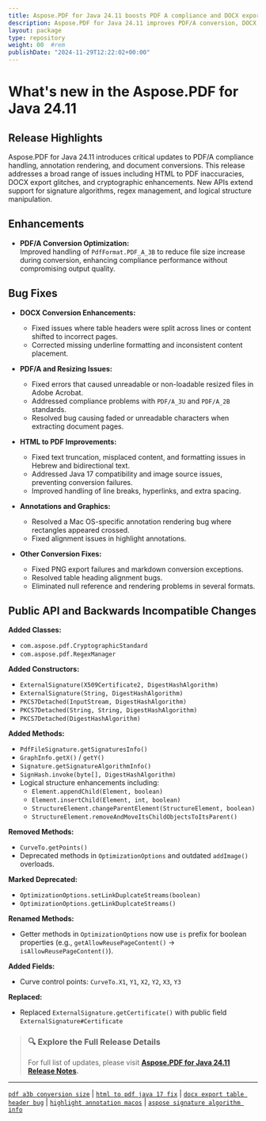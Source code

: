 ```yaml
---
title: Aspose.PDF for Java 24.11 boosts PDF A compliance and DOCX export
description: Aspose.PDF for Java 24.11 improves PDF/A conversion, DOCX export accuracy, and HTML rendering while adding new cryptographic APIs and fixing major layout bugs.
layout: package
type: repository
weight: 00	#rem
publishDate: "2024-11-29T12:22:02+00:00"
---
```


# What's new in the Aspose.PDF for Java 24.11

## Release Highlights

Aspose.PDF for Java 24.11 introduces critical updates to PDF/A compliance handling, annotation rendering, and document conversions. This release addresses a broad range of issues including HTML to PDF inaccuracies, DOCX export glitches, and cryptographic enhancements. New APIs extend support for signature algorithms, regex management, and logical structure manipulation.

## Enhancements

- **PDF/A Conversion Optimization:**  
  Improved handling of `PdfFormat.PDF_A_3B` to reduce file size increase during conversion, enhancing compliance performance without compromising output quality.

## Bug Fixes

- **DOCX Conversion Enhancements:**
  - Fixed issues where table headers were split across lines or content shifted to incorrect pages.
  - Corrected missing underline formatting and inconsistent content placement.

- **PDF/A and Resizing Issues:**
  - Fixed errors that caused unreadable or non-loadable resized files in Adobe Acrobat.
  - Addressed compliance problems with `PDF/A_3U` and `PDF/A_2B` standards.
  - Resolved bug causing faded or unreadable characters when extracting document pages.

- **HTML to PDF Improvements:**
  - Fixed text truncation, misplaced content, and formatting issues in Hebrew and bidirectional text.
  - Addressed Java 17 compatibility and image source issues, preventing conversion failures.
  - Improved handling of line breaks, hyperlinks, and extra spacing.

- **Annotations and Graphics:**
  - Resolved a Mac OS-specific annotation rendering bug where rectangles appeared crossed.
  - Fixed alignment issues in highlight annotations.

- **Other Conversion Fixes:**
  - Fixed PNG export failures and markdown conversion exceptions.
  - Resolved table heading alignment bugs.
  - Eliminated null reference and rendering problems in several formats.

## Public API and Backwards Incompatible Changes

**Added Classes:**
- `com.aspose.pdf.CryptographicStandard`
- `com.aspose.pdf.RegexManager`

**Added Constructors:**
- `ExternalSignature(X509Certificate2, DigestHashAlgorithm)`
- `ExternalSignature(String, DigestHashAlgorithm)`
- `PKCS7Detached(InputStream, DigestHashAlgorithm)`
- `PKCS7Detached(String, String, DigestHashAlgorithm)`
- `PKCS7Detached(DigestHashAlgorithm)`

**Added Methods:**
- `PdfFileSignature.getSignaturesInfo()`
- `GraphInfo.getX()` / `getY()`
- `Signature.getSignatureAlgorithmInfo()`
- `SignHash.invoke(byte[], DigestHashAlgorithm)`
- Logical structure enhancements including:
  - `Element.appendChild(Element, boolean)`
  - `Element.insertChild(Element, int, boolean)`
  - `StructureElement.changeParentElement(StructureElement, boolean)`
  - `StructureElement.removeAndMoveItsChildObjectsToItsParent()`

**Removed Methods:**
- `CurveTo.getPoints()`
- Deprecated methods in `OptimizationOptions` and outdated `addImage()` overloads.

**Marked Deprecated:**
- `OptimizationOptions.setLinkDuplcateStreams(boolean)`
- `OptimizationOptions.getLinkDuplcateStreams()`

**Renamed Methods:**
- Getter methods in `OptimizationOptions` now use `is` prefix for boolean properties (e.g., `getAllowReusePageContent()` → `isAllowReusePageContent()`).

**Added Fields:**
- Curve control points: `CurveTo.X1`, `Y1`, `X2`, `Y2`, `X3`, `Y3`

**Replaced:**
- Replaced `ExternalSignature.getCertificate()` with public field `ExternalSignature#Certificate`

> ### 🔍 Explore the Full Release Details
>
> For full list of updates, please visit **[Aspose.PDF for Java 24.11 Release Notes](https://releases.aspose.com/pdf/java/release-notes/2024/aspose-pdf-for-java-24-11-release-notes/).**

---

[`pdf a3b conversion size`](https://search.aspose.com/q/pdf-a3b-conversion-size.html) | [`html to pdf java 17 fix`](https://search.aspose.com/q/html-to-pdf-java-17-fix.html) | [`docx export table header bug`](https://search.aspose.com/q/docx-export-table-header-bug.html) | [`highlight annotation macos`](https://search.aspose.com/q/highlight-annotation-macos.html) | [`aspose signature algorithm info`](https://search.aspose.com/q/aspose-signature-algorithm-info.html)
